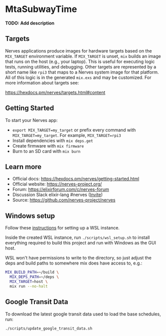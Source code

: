 # MtaSubwayTime

**TODO: Add description**

## Targets

Nerves applications produce images for hardware targets based on the
`MIX_TARGET` environment variable. If `MIX_TARGET` is unset, `mix` builds an
image that runs on the host (e.g., your laptop). This is useful for executing
logic tests, running utilities, and debugging. Other targets are represented by
a short name like `rpi3` that maps to a Nerves system image for that platform.
All of this logic is in the generated `mix.exs` and may be customized. For more
information about targets see:

https://hexdocs.pm/nerves/targets.html#content

## Getting Started

To start your Nerves app:
  * `export MIX_TARGET=my_target` or prefix every command with
    `MIX_TARGET=my_target`. For example, `MIX_TARGET=rpi3`
  * Install dependencies with `mix deps.get`
  * Create firmware with `mix firmware`
  * Burn to an SD card with `mix burn`

## Learn more

  * Official docs: https://hexdocs.pm/nerves/getting-started.html
  * Official website: https://nerves-project.org/
  * Forum: https://elixirforum.com/c/nerves-forum
  * Discussion Slack elixir-lang #nerves ([Invite](https://elixir-slackin.herokuapp.com/))
  * Source: https://github.com/nerves-project/nerves


## Windows setup

Follow these [instructions](https://medium.com/@jeffborch/running-the-scenic-elixir-gui-framework-on-windows-10-using-wsl-f9c01fd276f6) for setting up a WSL instance.

Inside the created WSL instance, run `./scripts/wsl_setup.sh` to install everything required to build this project and run with Windows as the GUI host.

WSL won't have permissions to write to the directory, so just adjust the deps and build paths to somewhere mix does have access to, e.g.:

```sh
MIX_BUILD_PATH=~/build \
  MIX_DEPS_PATH=~/deps \
  MIX_TARGET=host \
  mix run --no-halt
```

## Google Transit Data

To download the latest google transit data used to load the base schedules, run:

```sh
./scripts/update_google_transit_data.sh
```